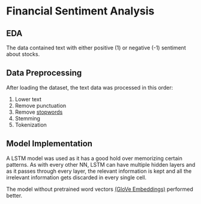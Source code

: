 # Financial Sentiment Analysis

## EDA
The data contained text with either positive (1) or negative (-1) sentiment about stocks.

## Data Preprocessing
After loading the dataset, the text data was processed in this order:
1. Lower text
2. Remove punctuation
3. Remove [stopwords](https://www.geeksforgeeks.org/removing-stop-words-nltk-python/)
4. Stemming
5. Tokenization

##  Model Implementation
A LSTM model was used as it has a good hold over memorizing certain patterns. As with every other NN, LSTM can have multiple hidden layers and as it passes through every layer, the relevant information is kept and all the irrelevant information gets discarded in every single cell.

The model without pretrained word vectors [(GloVe Embeddings)](https://nlp.stanford.edu/projects/glove/) performed better.
